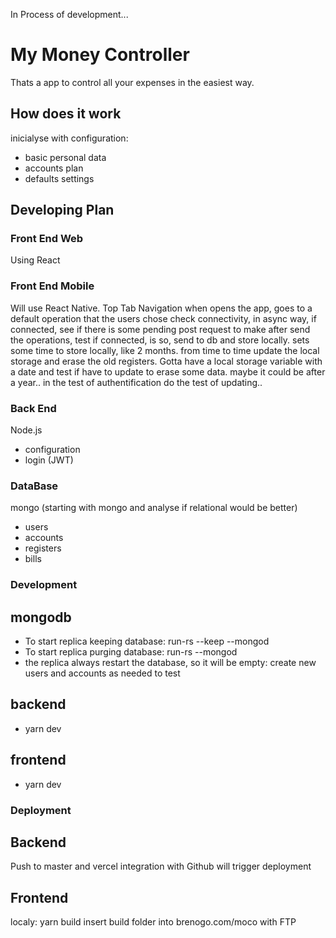 
In Process of development...

# My Money Controller
Thats a app to control all your expenses in the easiest way.

## How does it work
inicialyse with configuration:
+ basic personal data
+ accounts plan
+ defaults settings
## Developing Plan
### Front End Web
Using React
### Front End Mobile
Will use React Native.
Top Tab Navigation
when opens the app, goes to a default operation that the users chose
check connectivity,
  in async way, if connected, see if there is some pending post request to make
after send the operations, test if connected, is so, send to db and store locally.
sets some time to store locally, like 2 months.
from time to time update the local storage and erase the old registers.
Gotta have a local storage variable with a date and test if have to update to erase some data. maybe it could be after a year..
in the test of authentification do the test of updating..

### Back End
Node.js
+ configuration
+ login (JWT)
### DataBase
mongo (starting with mongo and analyse if relational would be better)
+ users
+ accounts
+ registers
+ bills

### Development
## mongodb
- To start replica keeping database: run-rs --keep --mongod
- To start replica purging database: run-rs --mongod
- the replica always restart the database, so it will be empty: create new users and accounts as needed to test
## backend
- yarn dev
## frontend
- yarn dev

### Deployment
## Backend
Push to master and vercel integration with Github will trigger deployment
## Frontend
localy: yarn build
insert build folder into brenogo.com/moco with FTP
